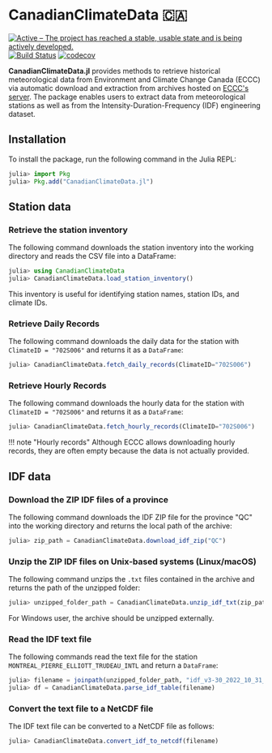 # CanadianClimateData 🇨🇦

[![Active – The project has reached a stable, usable state and is being actively developed.](https://www.repostatus.org/badges/latest/active.svg)](https://www.repostatus.org/#active)
[![Build Status](https://github.com/JuliaExtremes/CanadianClimateData.jl/actions/workflows/CI.yml/badge.svg?branch=main)](https://github.com/JuliaExtremes/CanadianClimateData.jl/actions/workflows/CI.yml?query=branch%3Amain)
[![codecov](https://codecov.io/gh/JuliaExtremes/CanadianClimateData.jl/branch/dev/graph/badge.svg?token=7UGVMF0ENE)](https://codecov.io/gh/JuliaExtremes/CanadianClimateData.jl)

**CanadianClimateData.jl** provides methods to retrieve historical meteorological data from Environment and Climate Change Canada (ECCC) via automatic download and extraction from archives hosted on [ECCC's server](https://collaboration.cmc.ec.gc.ca/cmc/climate/Engineer_Climate/IDF/). The package enables users to extract data from meteorological stations as well as from the Intensity-Duration-Frequency (IDF) engineering dataset.

## Installation

To install the package, run the following command in the Julia REPL:

```julia
julia> import Pkg
julia> Pkg.add("CanadianClimateData.jl")
```

## Station data

### Retrieve the station inventory

The following command downloads the station inventory into the working directory and reads the CSV file into a DataFrame:

```julia
julia> using CanadianClimateData
julia> CanadianClimateData.load_station_inventory()
```

This inventory is useful for identifying station names, station IDs, and climate IDs.

### Retrieve Daily Records

The following command downloads the daily data for the station with `ClimateID = "702S006"` and returns it as a `DataFrame`:

```julia
julia> CanadianClimateData.fetch_daily_records(ClimateID="702S006")
```

### Retrieve Hourly Records

The following command downloads the hourly data for the station with `ClimateID = "702S006"` and returns it as a `DataFrame`:

```julia
julia> CanadianClimateData.fetch_hourly_records(ClimateID="702S006")
```

!!! note "Hourly records"
    Although ECCC allows downloading hourly records, they are often empty because the data is not actually provided.

## IDF data

### Download the ZIP IDF files of a province

The following command downloads the IDF ZIP file for the province "QC" into the working directory and returns the local path of the archive:

```julia
julia> zip_path = CanadianClimateData.download_idf_zip("QC")
```

### Unzip the ZIP IDF files on Unix-based systems (Linux/macOS)

The following command unzips the `.txt` files contained in the archive and returns the path of the unzipped folder:

```julia
julia> unzipped_folder_path = CanadianClimateData.unzip_idf_txt(zip_path)
```

For Windows user, the archive should be unzipped externally.

### Read the IDF text file

The following commands read the text file for the station `MONTREAL_PIERRE_ELLIOTT_TRUDEAU_INTL` and return a `DataFrame`:

```julia
julia> filename = joinpath(unzipped_folder_path, "idf_v3-30_2022_10_31_702_QC_702S006_MONTREAL_PIERRE_ELLIOTT_TRUDEAU_INTL.txt")
julia> df = CanadianClimateData.parse_idf_table(filename)
```

### Convert the text file to a NetCDF file

The IDF text file can be converted to a NetCDF file as follows:

```julia
julia> CanadianClimateData.convert_idf_to_netcdf(filename)
```

